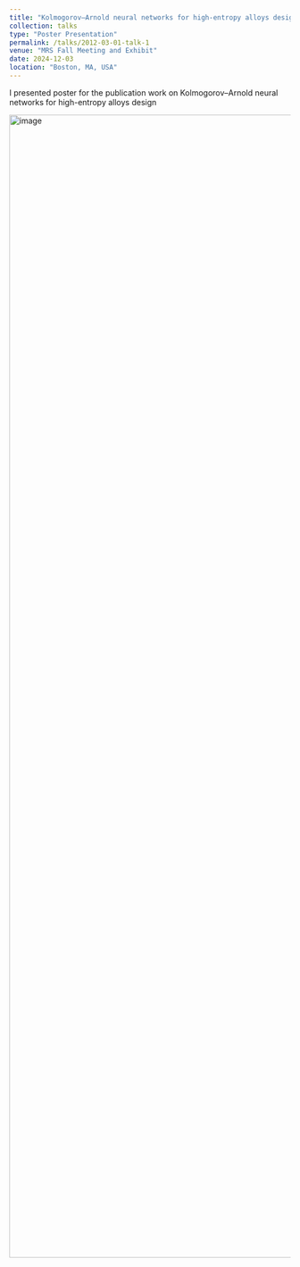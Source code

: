 ```yaml
---
title: "Kolmogorov–Arnold neural networks for high-entropy alloys design"
collection: talks
type: "Poster Presentation"
permalink: /talks/2012-03-01-talk-1
venue: "MRS Fall Meeting and Exhibit"
date: 2024-12-03
location: "Boston, MA, USA"
---
```


I presented poster for the publication work on Kolmogorov–Arnold neural networks for high-entropy alloys design
<!--more-->
<img width="1536" height="2048" alt="image" src="https://github.com/user-attachments/assets/1ccde75c-155d-4cf4-b766-773059676b09" />
